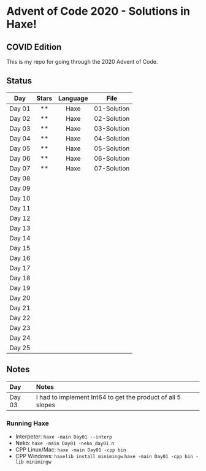 # Advent of Code 2020 - Solutions in Haxe!
## COVID Edition

This is my repo for going through the 2020 Advent of Code.

## Status

| Day           | Stars   | Language | File            |
|:-------------:|:-------:|:--------:|:---------------:|
| Day 01        | **      | Haxe     | 01-Solution     |
| Day 02        | **      | Haxe     | 02-Solution     |
| Day 03        | **      | Haxe     | 03-Solution     |
| Day 04        | **      | Haxe     | 04-Solution     |
| Day 05        | **      | Haxe     | 05-Solution     |
| Day 06        | **      | Haxe     | 06-Solution     |
| Day 07        | **      | Haxe     | 07-Solution     |
| Day 08        |  |||
| Day 09        |  |||
| Day 10        |  |||
| Day 11        |  |||
| Day 12        |  |||
| Day 13        |  |||
| Day 14        |  |||
| Day 15        |  |||
| Day 16        |  |||
| Day 17        |  |||
| Day 18        |  |||
| Day 19        |  |||
| Day 20        |  |||
| Day 21        |  |||
| Day 22        |  |||
| Day 23        |  |||
| Day 24        |  |||
| Day 25        |  |||

## Notes

| Day           | Notes   |
|:------------- |:------- |
| Day 03        | I had to implement Int64 to get the product of all 5 slopes |

### Running Haxe  
* Interpeter: 
    `haxe -main Day01 --interp`
* Neko: 
    `haxe -main Day01 -neko day01.n`
* CPP Linux/Mac: 
    `haxe -main Day01 -cpp bin`
* CPP Windows: 
    `haxelib install minimingw` 
    `haxe -main Day01 -cpp bin -lib minimingw`

